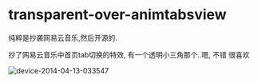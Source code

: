 transparent-over-animtabsview
=============================

纯粹是抄袭网易云音乐,然后开源的.

抄了网易云音乐中首页tab切换的特效, 有一个透明小三角那个..嗯, 不错 很喜欢

![device-2014-04-13-033547](https://cloud.githubusercontent.com/assets/1940316/2728711/318826ca-c5fa-11e3-8f47-c261d395be14.png)

